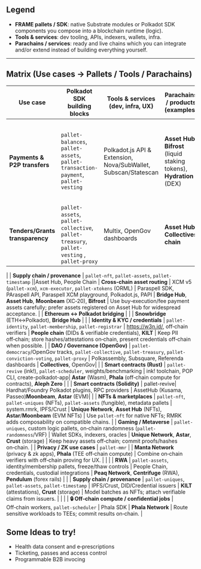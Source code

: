 
## Legend
- **FRAME pallets / SDK**: native Substrate modules or Polkadot SDK components you compose into a blockchain runtime (logic).
- **Tools & services**: dev tooling, APIs, indexers, wallets, infra.
- **Parachains / services**: ready and live chains which you can integrate and/or extend instead of building everything yourself.

---

## Matrix (Use cases → Pallets / Tools / Parachains)

| Use case | Polkadot SDK building blocks | Tools & services (dev, infra, UX) | Parachains / products (examples) | Notes |
|---|---|---|---|---|
| **Payments & P2P transfers** | `pallet-balances`, `pallet-assets`, `pallet-transaction-payment`, `pallet-vesting` | Polkadot.js API & Extension, Nova/SubWallet, Subscan/Statescan | **Asset Hub**, **Bifrost** (liquid staking tokens), **Hydration** (DEX) | Prefer multi‑asset via `pallet-assets` for fungibles; use Asset Hub for canonical issuance + XCM distribution. |
| **Tenders/Grants transparency** | `pallet-assets`, `pallet-collective`, `pallet-treasury`, `pallet-vesting` , `pallet-proxy` | Multix, OpenGov dashboards |  **Asset Hub**, **Collectives chain**|  |
| 
| **Supply chain / provenance** | `pallet-nft`, `pallet-assets`, `pallet-timestamp` ||Asset Hub, People Chain
| **Cross‑chain asset routing** | XCM v5 (`pallet-xcm`), `xcm-executor`, `pallet-xtokens` (ORML) | Paraspell SDK, PAraspell API, Paraspell XCM playground, Polkadot.js, PAPI | **Bridge Hub**, **Asset Hub**, **Moonbeam** (XC‑20), **Bifrost** | Use buy‑execution/fee payment assets carefully; prefer assets registered on Asset Hub for widespread acceptance. |
| **Ethereum ↔ Polkadot bridging** |  | | **Snowbridge** (ETH↔Polkadot), **Bridge Hub** |  |
| **Identity & KYC / credentials** | `pallet-identity`, `pallet-membership`, `pallet-registrar` | https://w3n.id/, off‑chain verifiers | **People chain** (DIDs & verifiable credentials), **KILT** | Keep PII off‑chain; store hashes/attestations on‑chain, present credentials off‑chain when possible. |
| **DAO / Governance (OpenGov)** | `pallet-democracy`/OpenGov tracks, `pallet-collective`, `pallet-treasury`, `pallet-conviction-voting`, `pallet-proxy` | Polkassembly, Subsquare, Referenda dashboards | **Collectives**, OpenGov|  |
| **Smart contracts (Rust)** | `pallet-revive` (ink!), `pallet-scheduler`, weights/benchmarking | ink! toolchain, POP CLI, create-polkadot-app| **Astar** (Wasm), **Phala** (off‑chain compute for contracts), **Aleph Zero** |  |
| **Smart contracts (Solidity)** | pallet-revive| Hardhat/Foundry Polkadot plugins, RPC providers | AssetHub (Kusama, Passeo)**Moonbeam**, **Astar** (EVM)|  |
| **NFTs & marketplaces** | `pallet-nft`, `pallet-uniques` (NFTs), `pallet-assets` (fungible), metadata pallets | system.rmrk, IPFS/Crust | **Unique Network**, **Asset Hub** (NFTs), **Astar**/**Moonbeam** (EVM NFTs) | Use `pallet-nft` for native NFTs; RMRK adds composability on compatible chains. |
| **Gaming / Metaverse** | `pallet-uniques`, custom logic pallets, on‑chain randomness (`pallet-randomness`/VRF) | Wallet SDKs, indexers, oracles | **Unique Network**, **Astar**, **Crust** (storage) | Keep heavy assets off‑chain; commit proofs/hashes on‑chain. |
| **Privacy / ZK use cases** |  `pallet-mmr` | | **Manta Network** (privacy & zk apps), **Phala** (TEE off‑chain compute) | Combine on‑chain verifiers with off‑chain proving for UX. |
|  |
| **RWA** | `pallet-assets`, identity/membership pallets, freeze/thaw controls | People Chain, credentials, custodial integrations | **Peaq Network**, **Centrifuge** (RWA), **Pendulum** (forex rails) | |
| **Supply chain / provenance** | `pallet-uniques`, `pallet-assets`, `pallet-timestamp` | IPFS/Crust, DID/Credential issuers | **KILT** (attestations), **Crust** (storage) | Model batches as NFTs; attach verifiable claims from issuers. |
|  |
| **🔒 Off‑chain compute / confidential jobs** | Off‑chain workers, `pallet-scheduler` | Phala SDK | **Phala Network** | Route sensitive workloads to TEEs; commit results on‑chain. |


## Some Ideas to try!
- Health data consent and e‑prescriptions
- Ticketing, passes and access control 
- Programmable B2B invocing

